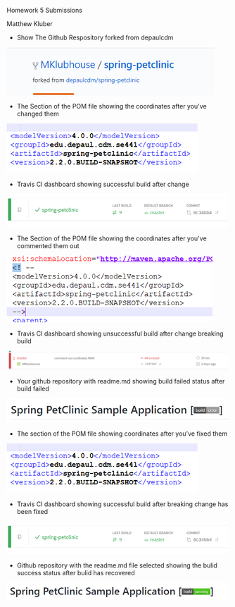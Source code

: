 Homework 5 Submissions

Matthew Kluber

- Show The Github Respository forked from depaulcdm

![Repository Fork](images/Repo_Fork.PNG)

- The Section of the POM file showing the coordinates after you've changed them

![POM coordinates change](images/Cordinates_corrected.PNG)

- Travis CI dashboard showing successful build after change

![groupID change success](images/Build_Success_cordinates_correct.PNG)

- The Section of the POM file showing the coordinates after you've commented them out

![commented coordinates](images/Commented_Cordinates.PNG)

- Travis CI dashboard showing unsuccessful build after change breaking build

![Travis Fail](images/Build_Fail_commented_cordinates.PNG)

- Your github repository with readme.md showing build failed status after build failed

![readme build failed](images/Build_Error_travis_picture.PNG)

- The section of the POM file showing coordinates after you've fixed them

![POM Fix](images/Cordinates_corrected.PNG)

- Travis CI dashboard showing successful build after breaking change has been fixed

![successful build](images/Build_Success_cordinates_correct.PNG)

- Github repository with the readme.md file selected showing the bulid success status after bulid has recovered

![build pass](images/github_build_passing.PNG)

